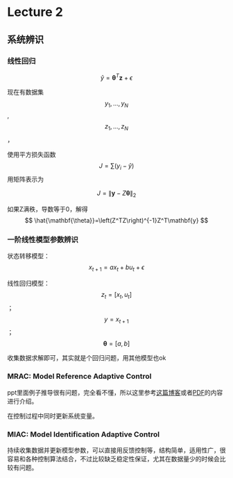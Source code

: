 # Lecture 2

## 系统辨识

### 线性回归

$$
\hat{y}=\mathbf{\theta}^T\mathbf{z}+\epsilon
$$

现在有数据集$$y_1, \ldots, y_N$$, $$z_1, \ldots, z_N$$，

使用平方损失函数
$$
J=\sum(y_i-\hat{y})
$$
用矩阵表示为

$$
J=\lVert \mathbf{y}-Z\mathbf{\theta}\rVert_2
$$

如果Z满秩，导数等于0，解得
$$
\hat{\mathbf{\theta}}=\left(Z^TZ\right)^{-1}Z^T\mathbf{y}
$$

### 一阶线性模型参数辨识

状态转移模型：$$x_{t+1}=ax_t+bu_t+\epsilon$$

线性回归模型：$$z_t=[x_t, u_t]$$；$$y=x_{t+1}$$；$$\mathbf{\theta}=[a,b]$$

收集数据求解即可，其实就是个回归问题，用其他模型也ok

### MRAC: Model Reference Adaptive Control

ppt里面例子推导很有问题，完全看不懂，所以这里参考[这篇博客](https://blog.csdn.net/weixin_42143018/article/details/103952406)或者[PDF](mrac.pdf)的内容进行介绍。

在控制过程中同时更新系统变量。

### MIAC: Model Identification Adaptive Control

持续收集数据并更新模型参数，可以直接用反馈控制等，结构简单，适用性广，很容易和各种控制算法结合，不过比较缺乏稳定性保证，尤其在数据量少的时候会比较有问题。
